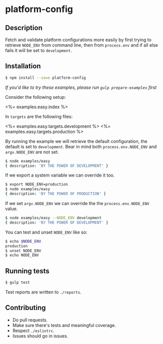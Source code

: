 # platform-config

## Description

Fetch and validate platform configurations more easily by first trying to
retrieve `NODE_ENV` from command line, then from `process.env` and if all else
fails it will be set to `development`.

## Installation

```zsh
$ npm install --save platform-config
```

*If you'd like to try these examples, please run `gulp prepare-examples` first*

Consider the following setup:

<%= examples.easy.index %>

In `targets` are the following files:

<%= examples.easy.targets.development %>
<%= examples.easy.targets.production %>

By running the example we will retrieve the default configuration, the default
is set to `development`. Bear in mind both `process.env.NODE_ENV` and
`argv.NODE_ENV` are not set.

```bash
$ node examples/easy
{ description: 'BY THE POWER OF DEVELOPMENT' }
```

If we export a system variable we can override it too.

```bash
$ export NODE_ENV=production
$ node examples/easy
{ description: 'BY THE POWER OF PRODUCTION' }
```

If we set `argv.NODE_ENV` we can override the the `process.env.NODE_ENV` value.

```bash
$ node examples/easy --NODE_ENV development
{ description: 'BY THE POWER OF DEVELOPMENT' }
```

You can test and unset `NODE_ENV` like so:

```bash
$ echo $NODE_ENV
production
$ unset NODE_ENV
$ echo NODE_ENV

```

## Running tests

```zsh
$ gulp test
```

Test reports are written to `./reports`.

## Contributing

-   Do pull requests.
-   Make sure there's tests and meaningful coverage.
-   Respect `./eslintrc`.
-   Issues should go in issues.
